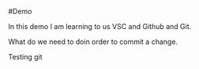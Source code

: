 #Demo

In this demo I am learning to us VSC and Github and Git.

What do we need to doin order to commit a change.

Testing git